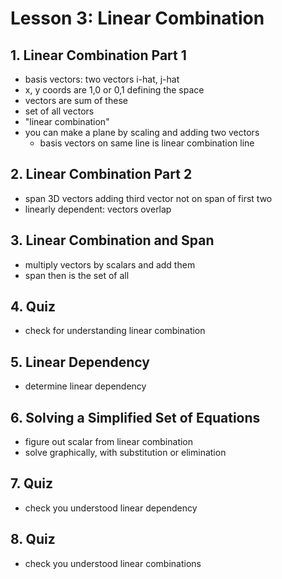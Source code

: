 # Lesson 3: Linear Combination

## 1. Linear Combination Part 1
- basis vectors: two vectors i-hat, j-hat
- x, y coords are 1,0 or 0,1 defining the space
- vectors are sum of these
- set of all vectors
- "linear combination"
- you can make a plane by scaling and adding two vectors
    - basis vectors on same line is linear combination line

## 2. Linear Combination Part 2
- span 3D vectors adding third vector not on span of first two
- linearly dependent: vectors overlap

## 3. Linear Combination and Span
- multiply vectors by scalars and add them
- span then is the set of all

## 4. Quiz
- check for understanding linear combination

## 5. Linear Dependency
- determine linear dependency

## 6. Solving a Simplified Set of Equations
- figure out scalar from linear combination
- solve graphically, with substitution or elimination

## 7. Quiz
- check you understood linear dependency

## 8. Quiz
- check you understood linear combinations
